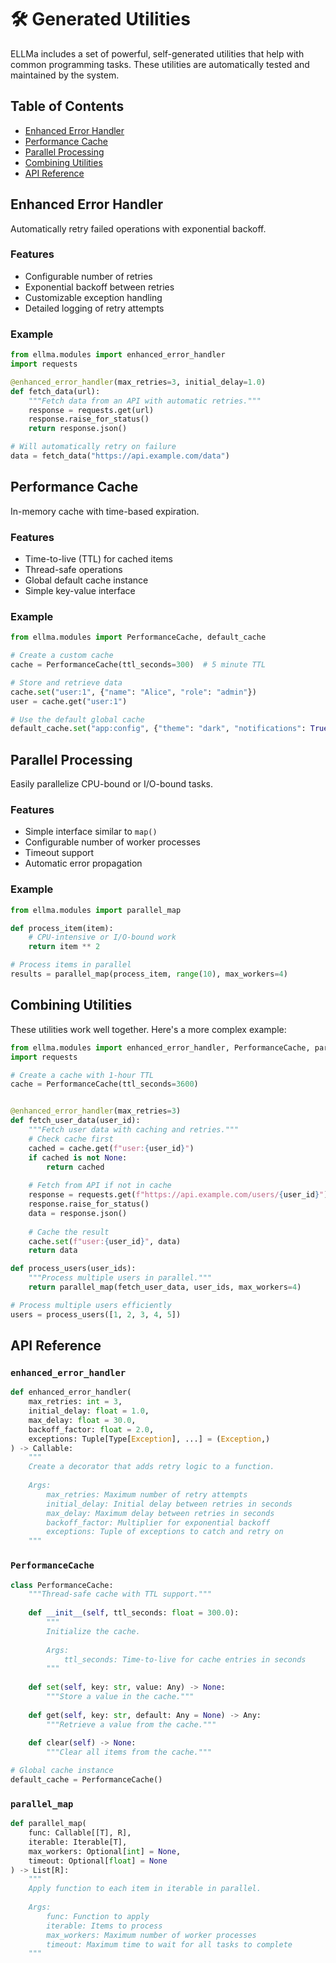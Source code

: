 # 🛠 Generated Utilities

ELLMa includes a set of powerful, self-generated utilities that help with common programming tasks. These utilities are automatically tested and maintained by the system.

## Table of Contents
- [Enhanced Error Handler](#enhanced-error-handler)
- [Performance Cache](#performance-cache)
- [Parallel Processing](#parallel-processing)
- [Combining Utilities](#combining-utilities)
- [API Reference](#api-reference)

## Enhanced Error Handler

Automatically retry failed operations with exponential backoff.

### Features
- Configurable number of retries
- Exponential backoff between retries
- Customizable exception handling
- Detailed logging of retry attempts

### Example

```python
from ellma.modules import enhanced_error_handler
import requests

@enhanced_error_handler(max_retries=3, initial_delay=1.0)
def fetch_data(url):
    """Fetch data from an API with automatic retries."""
    response = requests.get(url)
    response.raise_for_status()
    return response.json()

# Will automatically retry on failure
data = fetch_data("https://api.example.com/data")
```

## Performance Cache

In-memory cache with time-based expiration.

### Features
- Time-to-live (TTL) for cached items
- Thread-safe operations
- Global default cache instance
- Simple key-value interface

### Example

```python
from ellma.modules import PerformanceCache, default_cache

# Create a custom cache
cache = PerformanceCache(ttl_seconds=300)  # 5 minute TTL

# Store and retrieve data
cache.set("user:1", {"name": "Alice", "role": "admin"})
user = cache.get("user:1")

# Use the default global cache
default_cache.set("app:config", {"theme": "dark", "notifications": True})
```

## Parallel Processing

Easily parallelize CPU-bound or I/O-bound tasks.

### Features
- Simple interface similar to `map()`
- Configurable number of worker processes
- Timeout support
- Automatic error propagation

### Example

```python
from ellma.modules import parallel_map

def process_item(item):
    # CPU-intensive or I/O-bound work
    return item ** 2

# Process items in parallel
results = parallel_map(process_item, range(10), max_workers=4)
```

## Combining Utilities

These utilities work well together. Here's a more complex example:

```python
from ellma.modules import enhanced_error_handler, PerformanceCache, parallel_map
import requests

# Create a cache with 1-hour TTL
cache = PerformanceCache(ttl_seconds=3600)


@enhanced_error_handler(max_retries=3)
def fetch_user_data(user_id):
    """Fetch user data with caching and retries."""
    # Check cache first
    cached = cache.get(f"user:{user_id}")
    if cached is not None:
        return cached
    
    # Fetch from API if not in cache
    response = requests.get(f"https://api.example.com/users/{user_id}")
    response.raise_for_status()
    data = response.json()
    
    # Cache the result
    cache.set(f"user:{user_id}", data)
    return data

def process_users(user_ids):
    """Process multiple users in parallel."""
    return parallel_map(fetch_user_data, user_ids, max_workers=4)

# Process multiple users efficiently
users = process_users([1, 2, 3, 4, 5])
```

## API Reference

### `enhanced_error_handler`

```python
def enhanced_error_handler(
    max_retries: int = 3,
    initial_delay: float = 1.0,
    max_delay: float = 30.0,
    backoff_factor: float = 2.0,
    exceptions: Tuple[Type[Exception], ...] = (Exception,)
) -> Callable:
    """
    Create a decorator that adds retry logic to a function.
    
    Args:
        max_retries: Maximum number of retry attempts
        initial_delay: Initial delay between retries in seconds
        max_delay: Maximum delay between retries in seconds
        backoff_factor: Multiplier for exponential backoff
        exceptions: Tuple of exceptions to catch and retry on
    """
```

### `PerformanceCache`

```python
class PerformanceCache:
    """Thread-safe cache with TTL support."""
    
    def __init__(self, ttl_seconds: float = 300.0):
        """
        Initialize the cache.
        
        Args:
            ttl_seconds: Time-to-live for cache entries in seconds
        """
    
    def set(self, key: str, value: Any) -> None:
        """Store a value in the cache."""
    
    def get(self, key: str, default: Any = None) -> Any:
        """Retrieve a value from the cache."""
    
    def clear(self) -> None:
        """Clear all items from the cache."""

# Global cache instance
default_cache = PerformanceCache()
```

### `parallel_map`

```python
def parallel_map(
    func: Callable[[T], R],
    iterable: Iterable[T],
    max_workers: Optional[int] = None,
    timeout: Optional[float] = None
) -> List[R]:
    """
    Apply function to each item in iterable in parallel.
    
    Args:
        func: Function to apply
        iterable: Items to process
        max_workers: Maximum number of worker processes
        timeout: Maximum time to wait for all tasks to complete
    """
```
